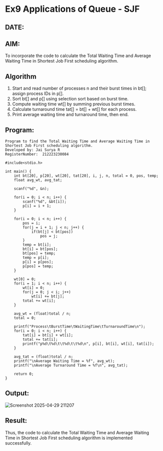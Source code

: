 # Ex9 Applications of Queue - SJF
## DATE:
## AIM:
To incorporate the code to calculate the Total Waiting Time and Average Waiting Time in Shortest Job First scheduling algorithm.
## Algorithm
1. Start and read number of processes n and their burst times in bt[]; assign process IDs in p[].
2. Sort bt[] and p[] using selection sort based on burst time.
3. Compute waiting time wt[] by summing previous burst times.
4. Calculate turnaround time tat[] = bt[] + wt[] for each process.
5. Print average waiting time and turnaround time, then end.

## Program:
```
Program to find the Total Waiting Time and Average Waiting Time in Shortest Job First scheduling algorithm.
Developed by: Jai Surya R
RegisterNumber:  212223230084

#include<stdio.h>

int main() {
    int bt[20], p[20], wt[20], tat[20], i, j, n, total = 0, pos, temp;
    float avg_wt, avg_tat;
    
    scanf("%d", &n);
    
    for(i = 0; i < n; i++) {
        scanf("%d", &bt[i]);
        p[i] = i + 1;
    }
    
    for(i = 0; i < n; i++) {
        pos = i;
        for(j = i + 1; j < n; j++) {
            if(bt[j] < bt[pos])
                pos = j;
        }
        temp = bt[i];
        bt[i] = bt[pos];
        bt[pos] = temp;
        temp = p[i];
        p[i] = p[pos];
        p[pos] = temp;
    }
    
    wt[0] = 0;
    for(i = 1; i < n; i++) {
        wt[i] = 0;
        for(j = 0; j < i; j++)
            wt[i] += bt[j];
        total += wt[i];
    }
    
    avg_wt = (float)total / n;
    total = 0;
    
    printf("Process\tBurstTime\tWaitingTime\tTurnaroundTime\n");
    for(i = 0; i < n; i++) {
        tat[i] = bt[i] + wt[i];
        total += tat[i];
        printf("p%d\t%d\t\t%d\t\t%d\n", p[i], bt[i], wt[i], tat[i]);
    }
    
    avg_tat = (float)total / n;
    printf("\nAverage Waiting Time = %f", avg_wt);
    printf("\nAverage Turnaround Time = %f\n", avg_tat);
    
    return 0;
}
```

## Output:
![Screenshot 2025-04-29 211207](https://github.com/user-attachments/assets/b3a59d70-532a-4e59-ad9a-f4df52ee2eb0)




## Result:
Thus, the code to calculate the Total Waiting Time and Average Waiting Time in Shortest Job First scheduling algorithm is implemented successfully.
